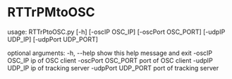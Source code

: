# RTTrPMtoOSC

usage: RTTrPtoOSC.py [-h] [-oscIP OSC_IP] [-oscPort OSC_PORT] [-udpIP UDP_IP] [-udpPort UDP_PORT]

optional arguments:
  -h, --help         show this help message and exit
  -oscIP OSC_IP      ip of OSC client
  -oscPort OSC_PORT  port of OSC client
  -udpIP UDP_IP      ip of tracking server
  -udpPort UDP_PORT  port of tracking server
